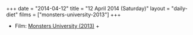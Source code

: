 +++
date = "2014-04-12"
title = "12 April 2014 (Saturday)"
layout = "daily-diet"
films = ["monsters-university-2013"]
+++


* Film: [Monsters University (2013)](/films/monsters-university-2013) +